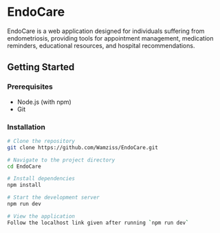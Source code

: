# EndoCare

EndoCare is a web application designed for individuals suffering from endometriosis, providing tools for appointment management, medication reminders, educational resources, and hospital recommendations.

## Getting Started

### Prerequisites

- Node.js (with npm)
- Git

### Installation

```sh
# Clone the repository
git clone https://github.com/Wamziss/EndoCare.git

# Navigate to the project directory
cd EndoCare

# Install dependencies
npm install

# Start the development server
npm run dev

# View the application
Follow the localhost link given after running `npm run dev`
```
